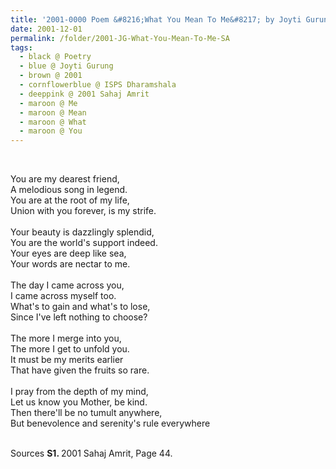 ```yaml
---
title: '2001-0000 Poem &#8216;What You Mean To Me&#8217; by Joyti Gurung, ISPS Dharamshala from 2001 Sahaj Amrit, Page 44'
date: 2001-12-01
permalink: /folder/2001-JG-What-You-Mean-To-Me-SA
tags:
  - black @ Poetry
  - blue @ Joyti Gurung
  - brown @ 2001
  - cornflowerblue @ ISPS Dharamshala
  - deeppink @ 2001 Sahaj Amrit
  - maroon @ Me  
  - maroon @ Mean
  - maroon @ What  
  - maroon @ You
---
```


<br>

<p>
You are my dearest friend,<br>
A melodious song in legend.<br>
You are at the root of my life,<br>
Union with you forever, is my strife.<br>
<br>
Your beauty is dazzlingly splendid,<br>
You are the world's support indeed.<br>
Your eyes are deep like sea,<br>
Your words are nectar to me.<br>
<br>
The day I came across you,<br>
I came across myself too.<br>
What's to gain and what's to lose,<br>
Since I've left nothing to choose?<br>
<br>
The more I merge into you,<br>
The more I get to unfold you.<br>
It must be my merits earlier<br>
That have given the fruits so rare.<br>
<br>
I pray from the depth of my mind,<br>
Let us know you Mother, be kind.<br>
Then there'll be no tumult anywhere,<br>
But benevolence and serenity's rule everywhere
</p>

<br>

<wave-list>
<list-title color="DarkSeaGreen" width="40">Sources</list-title>
  <list-item color="BlanchedAlmond"  width="280"><b>S1. </b> 2001 Sahaj Amrit, Page 44.</list-item>
</wave-list>